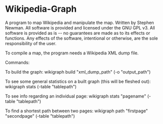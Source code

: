 # Wikipedia-Graph
A program to map Wikipedia and manipulate the map. Written by Stephen Newman.
All software is provided and licensed under the GNU GPL v3. All software is provided as is -- no guarantees are made as to its effects or functions. Any effects of the software, intentional or otherwise, are the sole responsibility of the user.

To compile a map, the program needs a Wikipedia XML dump file.

Commands:

To build the graph:
wikigraph build "xml_dump_path" (-o "output_path")

To see some general statistics on a built graph (this will be fleshed out): 
wikigraph stats (-table "tablepath")

To see info regarding an individual page:
wikigraph stats "pagename" (-table "tablepath")

To find a shortest path between two pages:
wikigraph path "firstpage" "secondpage" (-table "tablepath")
